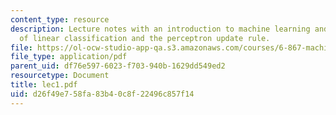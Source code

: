 ```yaml
---
content_type: resource
description: Lecture notes with an introduction to machine learning and discussion
  of linear classification and the perceptron update rule.
file: https://ol-ocw-studio-app-qa.s3.amazonaws.com/courses/6-867-machine-learning-fall-2006/d26f49e758fa83b40c8f22496c857f14_lec1.pdf
file_type: application/pdf
parent_uid: df76e597-6023-f703-940b-1629dd549ed2
resourcetype: Document
title: lec1.pdf
uid: d26f49e7-58fa-83b4-0c8f-22496c857f14
---
```

